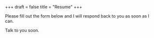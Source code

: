 +++
draft = false
title = "Resume"
+++

Please fill out the form below and I will respond back to you as soon as I can.

Talk to you soon.
